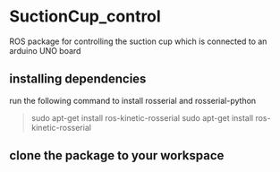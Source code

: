 # SuctionCup_control
ROS package for controlling the suction cup which is connected to an arduino UNO board

## **installing dependencies**
  run the following command to install rosserial and rosserial-python
> sudo apt-get install ros-kinetic-rosserial
> sudo apt-get install ros-kinetic-rosserial
  
## **clone the package to your workspace**


